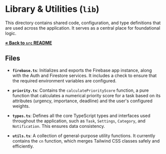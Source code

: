 # Library & Utilities (`lib`)

This directory contains shared code, configuration, and type definitions that are used across the application. It serves as a central place for foundational logic.

[**&laquo; Back to `src` README**](./README.md)

## Files

-   **`firebase.ts`**: Initializes and exports the Firebase app instance, along with the Auth and Firestore services. It includes a check to ensure that the required environment variables are configured.

-   **`priority.ts`**: Contains the `calculatePriorityScore` function, a pure function that calculates a numerical priority score for a task based on its attributes (urgency, importance, deadline) and the user's configured weights.

-   **`types.ts`**: Defines all the core TypeScript types and interfaces used throughout the application, such as `Task`, `Settings`, `Category`, and `Notification`. This ensures data consistency.

-   **`utils.ts`**: A collection of general-purpose utility functions. It currently contains the `cn` function, which merges Tailwind CSS classes safely and efficiently.
